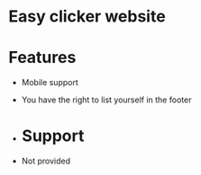 # Easy clicker website

# Features
- Mobile support
- You have the right to list yourself in the footer

- # Support
- Not provided


